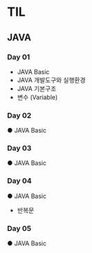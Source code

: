 # TIL



## JAVA 

###  Day 01

- JAVA Basic
- JAVA 개발도구와 실행환경
- JAVA 기본구조
- 변수 (Variable)

###  Day 02

● JAVA Basic

###  Day 03

● JAVA Basic

###  Day 04

● JAVA Basic 
  - 반복문

### Day 05

● JAVA Basic

